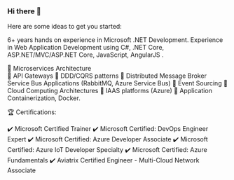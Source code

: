 ### Hi there 👋

Here are some ideas to get you started:

6+ years hands on experience in Microsoft .NET Development. Experience in Web Application Development using C#, .NET Core, ASP.NET/MVC/ASP.NET Core, JavaScript, AngularJS .

📌 Microservices Architecture <br>
📌 API Gateways
📌 DDD/CQRS patterns
📌 Distributed Message Broker Service Bus Applications (RabbitMQ, Azure Service Bus)
📌 Event Sourcing
📌 Cloud Computing Architectures
📌 IAAS platforms (Azure)
📌 Application Containerization, Docker.

🏆 Certifications:

✔️ Microsoft Certified Trainer
✔️ Microsoft Certified: DevOps Engineer Expert
✔️ Microsoft Certified: Azure Developer Associate
✔️ Microsoft Certified: Azure IoT Developer Specialty
✔️ Microsoft Certified: Azure Fundamentals
✔️ Aviatrix Certified Engineer - Multi-Cloud Network Associate
